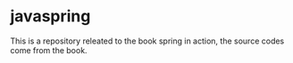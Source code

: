 # javaspring
This is a repository releated to the book spring in action, the source codes come from the book.
